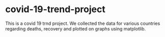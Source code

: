 # covid-19-trend-project
This is a covid 19 trnd project. We collected the data for various countries regarding deaths, recovery and plotted on graphs using matplotlib.
